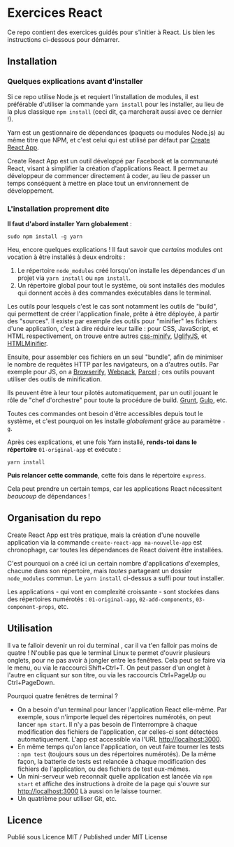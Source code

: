 # Exercices React

Ce repo contient des exercices guidés pour s'initier à React. Lis bien les instructions
ci-dessous pour démarrer.

## Installation

### Quelques explications avant d'installer

Si ce repo utilise Node.js et requiert l'installation de modules,
il est préférable d'utiliser la commande `yarn install` pour les installer, au lieu
de la plus classique `npm install` (ceci dit, ça marcherait aussi avec ce dernier !).

Yarn est un gestionnaire de dépendances (paquets ou modules Node.js) au même titre
que NPM, et c'est celui qui est utilisé par défaut par
[Create React App](https://github.com/facebook/create-react-app).

Create React App est un outil développé par Facebook et la communauté React, visant à
simplifier la création d'applications React. Il permet au développeur de commencer
directement à coder, au lieu de passer un temps conséquent à mettre en place
tout un environnement de développement.

### L'installation proprement dite

**Il faut d'abord installer Yarn globalement** :

    sudo npm install -g yarn

Heu, encore quelques explications ! Il faut savoir que *certains* modules ont vocation à être installés à deux endroits :

1. Le répertoire `node_modules` créé lorsqu'on installe les dépendances d'un projet
via `yarn install` ou `npm install`.
2. Un répertoire global pour tout le système, où sont installés des modules qui donnent
accès à des commandes exécutables dans le terminal.

Les outils pour lesquels c'est le cas sont notamment les outils de "build", qui permettent
de créer l'application finale, prête à être déployée, à partir des "sources". Il existe par exemple
des outils pour "minifier" les fichiers d'une application, c'est à dire réduire leur taille :
pour CSS, JavaScript, et HTML respectivement, on trouve entre autres
[css-minify](https://github.com/purple-force/css-minify),
[UglifyJS](https://github.com/mishoo/UglifyJS2), et [HTMLMinifier](https://github.com/kangax/html-minifier).

Ensuite, pour assembler ces fichiers en un seul "bundle", afin de minimiser le nombre de
requêtes HTTP par les navigateurs, on a d'autres outils. Par exemple pour JS, on a
[Browserify](http://browserify.org/), [Webpack](https://webpack.js.org/), [Parcel](https://parceljs.org/) ; ces
outils pouvant utiliser des outils de minification.

Ils peuvent être à leur tour pilotés automatiquement, par un outil jouant le rôle de "chef d'orchestre"
pour toute la procédure de build. [Grunt](https://gruntjs.com/), [Gulp](https://gulpjs.com/), etc.

Toutes ces commandes ont besoin d'être accessibles depuis tout le système, et c'est pourquoi
on les installe *globalement* grâce au paramètre `-g`.

Après ces explications, et une fois Yarn installé, **rends-toi dans le répertoire** `01-original-app`
et exécute :

    yarn install

**Puis relancer cette commande**, cette fois dans le répertoire `express`.

Cela peut prendre un certain temps, car les applications React nécessitent *beaucoup*
de dépendances !

## Organisation du repo

Create React App est très pratique, mais la création d'une nouvelle application via
la commande `create-react-app ma-nouvelle-app` est chronophage, car toutes les
dépendances de React doivent être installées.

C'est pourquoi on a créé ici un certain nombre d'applications d'exemples, chacune
dans son répertoire, mais *toutes* partageant un dossier `node_modules` commun. Le
`yarn install` ci-dessus a suffi pour tout installer.

Les applications - qui vont en complexité croissante - sont stockées dans des répertoires
numérotés : `01-original-app`, `02-add-components`, `03-component-props`, etc.

## Utilisation

Il va te falloir devenir un roi du terminal , car il va t'en falloir pas moins de quatre !
N'oublie pas que le terminal Linux te permet d'ouvrir plusieurs onglets, pour ne pas avoir à jongler
entre les fenêtres. Cela peut se faire via le menu, ou via le raccourci Shift+Ctrl+T. On peut passer
d'un onglet à l'autre en cliquant sur son titre, ou via les raccourcis Ctrl+PageUp ou Ctrl+PageDown.

Pourquoi quatre fenêtres de terminal ?
* On a besoin d'un terminal pour lancer l'application React elle-même. Par exemple,
sous n'importe lequel des répertoires numérotés, on peut lancer `npm start`. Il n'y
a pas besoin de l'interrompre à chaque modification des fichiers de l'application,
car celles-ci sont détectées automatiquement. L'app est accessible via l'URL
[http://localhost:3000](http://localhost:3000).
* En même temps qu'on lance l'application, on veut faire tourner les tests : `npm test`
(toujours sous un des répertoires numérotés). De la même façon, la batterie de tests
est relancée à chaque modification des fichiers de l'application, ou des fichiers de test eux-mêmes.
* Un mini-serveur web reconnaît quelle application est lancée via `npm start` et affiche des instructions
à droite de la page qui s'ouvre sur [http://localhost:3000](http://localhost:3000) Là aussi on le laisse tourner.
* Un quatrième pour utiliser Git, etc.

## Licence

Publié sous Licence MIT / Published under MIT License